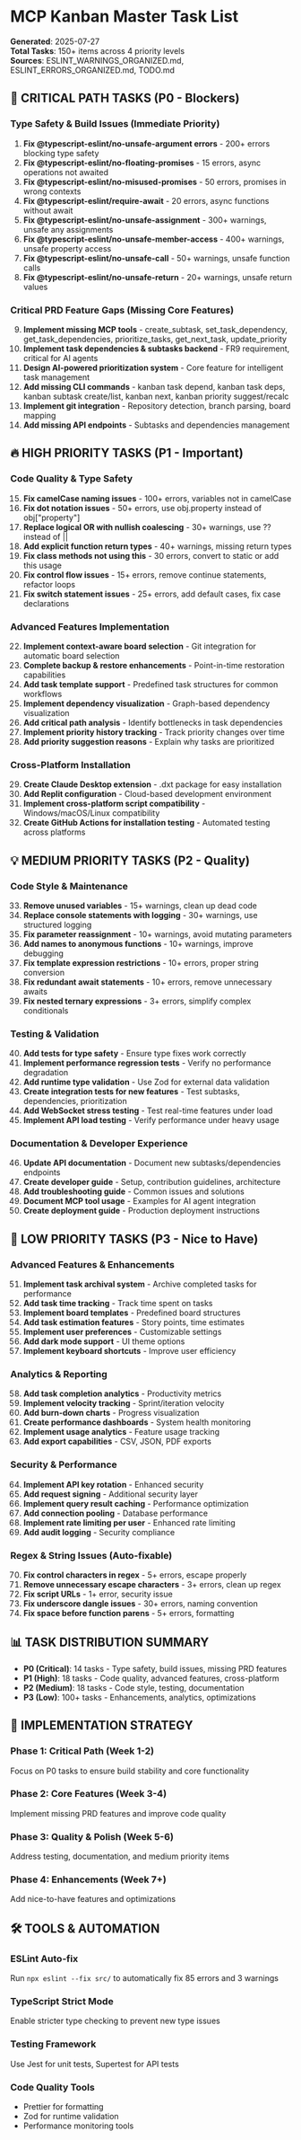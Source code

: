 # MCP Kanban Master Task List

**Generated**: 2025-07-27  
**Total Tasks**: 150+ items across 4 priority levels  
**Sources**: ESLINT_WARNINGS_ORGANIZED.md, ESLINT_ERRORS_ORGANIZED.md, TODO.md

## 🚨 CRITICAL PATH TASKS (P0 - Blockers)

### Type Safety & Build Issues (Immediate Priority)
1. **Fix @typescript-eslint/no-unsafe-argument errors** - 200+ errors blocking type safety
2. **Fix @typescript-eslint/no-floating-promises** - 15 errors, async operations not awaited
3. **Fix @typescript-eslint/no-misused-promises** - 50 errors, promises in wrong contexts
4. **Fix @typescript-eslint/require-await** - 20 errors, async functions without await
5. **Fix @typescript-eslint/no-unsafe-assignment** - 300+ warnings, unsafe any assignments
6. **Fix @typescript-eslint/no-unsafe-member-access** - 400+ warnings, unsafe property access
7. **Fix @typescript-eslint/no-unsafe-call** - 50+ warnings, unsafe function calls
8. **Fix @typescript-eslint/no-unsafe-return** - 20+ warnings, unsafe return values

### Critical PRD Feature Gaps (Missing Core Features)
9. **Implement missing MCP tools** - create_subtask, set_task_dependency, get_task_dependencies, prioritize_tasks, get_next_task, update_priority
10. **Implement task dependencies & subtasks backend** - FR9 requirement, critical for AI agents
11. **Design AI-powered prioritization system** - Core feature for intelligent task management
12. **Add missing CLI commands** - kanban task depend, kanban task deps, kanban subtask create/list, kanban next, kanban priority suggest/recalc
13. **Implement git integration** - Repository detection, branch parsing, board mapping
14. **Add missing API endpoints** - Subtasks and dependencies management

## 🔥 HIGH PRIORITY TASKS (P1 - Important)

### Code Quality & Type Safety
15. **Fix camelCase naming issues** - 100+ errors, variables not in camelCase
16. **Fix dot notation issues** - 50+ errors, use obj.property instead of obj["property"]
17. **Replace logical OR with nullish coalescing** - 30+ warnings, use ?? instead of ||
18. **Add explicit function return types** - 40+ warnings, missing return types
19. **Fix class methods not using this** - 30 errors, convert to static or add this usage
20. **Fix control flow issues** - 15+ errors, remove continue statements, refactor loops
21. **Fix switch statement issues** - 25+ errors, add default cases, fix case declarations

### Advanced Features Implementation
22. **Implement context-aware board selection** - Git integration for automatic board selection
23. **Complete backup & restore enhancements** - Point-in-time restoration capabilities
24. **Add task template support** - Predefined task structures for common workflows
25. **Implement dependency visualization** - Graph-based dependency visualization
26. **Add critical path analysis** - Identify bottlenecks in task dependencies
27. **Implement priority history tracking** - Track priority changes over time
28. **Add priority suggestion reasons** - Explain why tasks are prioritized

### Cross-Platform Installation
29. **Create Claude Desktop extension** - .dxt package for easy installation
30. **Add Replit configuration** - Cloud-based development environment
31. **Implement cross-platform script compatibility** - Windows/macOS/Linux compatibility
32. **Create GitHub Actions for installation testing** - Automated testing across platforms

## 💡 MEDIUM PRIORITY TASKS (P2 - Quality)

### Code Style & Maintenance
33. **Remove unused variables** - 15+ warnings, clean up dead code
34. **Replace console statements with logging** - 30+ warnings, use structured logging
35. **Fix parameter reassignment** - 10+ warnings, avoid mutating parameters
36. **Add names to anonymous functions** - 10+ warnings, improve debugging
37. **Fix template expression restrictions** - 10+ errors, proper string conversion
38. **Fix redundant await statements** - 10+ errors, remove unnecessary awaits
39. **Fix nested ternary expressions** - 3+ errors, simplify complex conditionals

### Testing & Validation
40. **Add tests for type safety** - Ensure type fixes work correctly
41. **Implement performance regression tests** - Verify no performance degradation
42. **Add runtime type validation** - Use Zod for external data validation
43. **Create integration tests for new features** - Test subtasks, dependencies, prioritization
44. **Add WebSocket stress testing** - Test real-time features under load
45. **Implement API load testing** - Verify performance under heavy usage

### Documentation & Developer Experience
46. **Update API documentation** - Document new subtasks/dependencies endpoints
47. **Create developer guide** - Setup, contribution guidelines, architecture
48. **Add troubleshooting guide** - Common issues and solutions
49. **Document MCP tool usage** - Examples for AI agent integration
50. **Create deployment guide** - Production deployment instructions

## 🔧 LOW PRIORITY TASKS (P3 - Nice to Have)

### Advanced Features & Enhancements
51. **Implement task archival system** - Archive completed tasks for performance
52. **Add task time tracking** - Track time spent on tasks
53. **Implement board templates** - Predefined board structures
54. **Add task estimation features** - Story points, time estimates
55. **Implement user preferences** - Customizable settings
56. **Add dark mode support** - UI theme options
57. **Implement keyboard shortcuts** - Improve user efficiency

### Analytics & Reporting
58. **Add task completion analytics** - Productivity metrics
59. **Implement velocity tracking** - Sprint/iteration velocity
60. **Add burn-down charts** - Progress visualization
61. **Create performance dashboards** - System health monitoring
62. **Implement usage analytics** - Feature usage tracking
63. **Add export capabilities** - CSV, JSON, PDF exports

### Security & Performance
64. **Implement API key rotation** - Enhanced security
65. **Add request signing** - Additional security layer
66. **Implement query result caching** - Performance optimization
67. **Add connection pooling** - Database performance
68. **Implement rate limiting per user** - Enhanced rate limiting
69. **Add audit logging** - Security compliance

### Regex & String Issues (Auto-fixable)
70. **Fix control characters in regex** - 5+ errors, escape properly
71. **Remove unnecessary escape characters** - 3+ errors, clean up regex
72. **Fix script URLs** - 1+ error, security issue
73. **Fix underscore dangle issues** - 30+ errors, naming convention
74. **Fix space before function parens** - 5+ errors, formatting

## 📊 TASK DISTRIBUTION SUMMARY

- **P0 (Critical)**: 14 tasks - Type safety, build issues, missing PRD features
- **P1 (High)**: 18 tasks - Code quality, advanced features, cross-platform
- **P2 (Medium)**: 18 tasks - Code style, testing, documentation
- **P3 (Low)**: 100+ tasks - Enhancements, analytics, optimizations

## 🎯 IMPLEMENTATION STRATEGY

### Phase 1: Critical Path (Week 1-2)
Focus on P0 tasks to ensure build stability and core functionality

### Phase 2: Core Features (Week 3-4)
Implement missing PRD features and improve code quality

### Phase 3: Quality & Polish (Week 5-6)
Address testing, documentation, and medium priority items

### Phase 4: Enhancements (Week 7+)
Add nice-to-have features and optimizations

## 🛠️ TOOLS & AUTOMATION

### ESLint Auto-fix
Run `npx eslint --fix src/` to automatically fix 85 errors and 3 warnings

### TypeScript Strict Mode
Enable stricter type checking to prevent new type issues

### Testing Framework
Use Jest for unit tests, Supertest for API tests

### Code Quality Tools
- Prettier for formatting
- Zod for runtime validation
- Performance monitoring tools